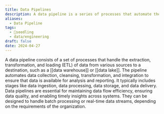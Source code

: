 ```yaml
---
title: Data Pipelines
description: A data pipeline is a series of processes that automate the flow of data from source systems to storage or analytical tools.
aliases:
  - Data Pipeline
tags:
  - 🌱seedling
  - data/engineering
draft: false
date: 2024-04-27
---
```


A data pipeline consists of a set of processes that handle the extraction, transformation, and loading (ETL) of data from various sources to a destination, such as a [[data warehouse]] or [[data lake]]. The pipeline automates data collection, cleansing, transformation, and integration to ensure that data is available for analysis and reporting. It typically includes stages like data ingestion, data processing, data storage, and data delivery. Data pipelines are essential for maintaining data flow efficiency, ensuring data quality, and enabling timely insights across systems. They can be designed to handle batch processing or real-time data streams, depending on the requirements of the organization.